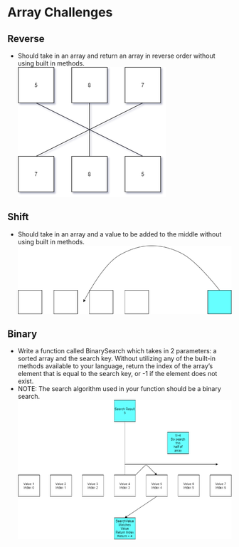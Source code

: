 ﻿# Array Challenges
## Reverse
+ Should take in an array and return an array in reverse order without using built in methods.
![Reverse Whiteboard](../../Assets/Reverse.png)

## Shift
+ Should take in an array and a value to be added to the middle without using built in methods.
![Shift Whiteboard](../../Assets/Shift.png)

## Binary
+ Write a function called BinarySearch which takes in 2 parameters: a sorted array and the search key. Without utilizing any of the built-in methods available to your language, return the index of the array’s element that is equal to the search key, or -1 if the element does not exist.
+ NOTE: The search algorithm used in your function should be a binary search.
![Binary Whiteboard](../../Assets/Binary.png)